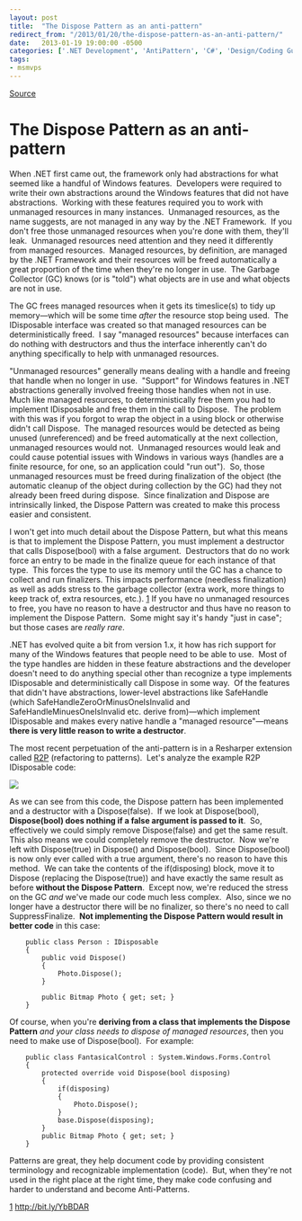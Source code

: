 ```yaml
---
layout: post
title:  "The Dispose Pattern as an anti-pattern"
redirect_from: "/2013/01/20/the-dispose-pattern-as-an-anti-pattern/"
date:   2013-01-19 19:00:00 -0500
categories: ['.NET Development', 'AntiPattern', 'C#', 'Design/Coding Guidance', 'DevCenterPost', 'Software Development Guidance']
tags:
- msmvps
---
```

[Source](http://blogs.msmvps.com/peterritchie/2013/01/20/the-dispose-pattern-as-an-anti-pattern/ "Permalink to The Dispose Pattern as an anti-pattern")

# The Dispose Pattern as an anti-pattern

When .NET first came out, the framework only had abstractions for what seemed like a handful of Windows features.  Developers were required to write their own abstractions around the Windows features that did not have abstractions.  Working with these features required you to work with unmanaged resources in many instances.  Unmanaged resources, as the name suggests, are not managed in any way by the .NET Framework.  If you don't free those unmanaged resources when you're done with them, they'll leak.  Unmanaged resources need attention and they need it differently from managed resources.  Managed resources, by definition, are managed by the .NET Framework and their resources will be freed automatically a great proportion of the time when they're no longer in use.  The Garbage Collector (GC) knows (or is "told") what objects are in use and what objects are not in use.

The GC frees managed resources when it gets its timeslice(s) to tidy up memory—which will be some time *after* the resource stop being used.  The IDisposable interface was created so that managed resources can be deterministically freed.  I say "managed resources" because interfaces can do nothing with destructors and thus the interface inherently can't do anything specifically to help with unmanaged resources.

"Unmanaged resources" generally means dealing with a handle and freeing that handle when no longer in use.  "Support" for Windows features in .NET abstractions generally involved freeing those handles when not in use.  Much like managed resources, to deterministically free them you had to implement IDisposable and free them in the call to Dispose.  The problem with this was if you forgot to wrap the object in a using block or otherwise didn't call Dispose.  The managed resources would be detected as being unused (unreferenced) and be freed automatically at the next collection, unmanaged resources would not.  Unmanaged resources would leak and could cause potential issues with Windows in various ways (handles are a finite resource, for one, so an application could "run out").  So, those unmanaged resources must be freed during finalization of the object (the automatic cleanup of the object during collection by the GC) had they not already been freed during dispose.  Since finalization and Dispose are intrinsically linked, the Dispose Pattern was created to make this process easier and consistent.

I won't get into much detail about the Dispose Pattern, but what this means is that to implement the Dispose Pattern, you must implement a destructor that calls Dispose(bool) with a false argument.  Destructors that do no work force an entry to be made in the finalize queue for each instance of that type.  This forces the type to use its memory until the GC has a chance to collect and run finalizers. This impacts performance (needless finalization) as well as adds stress to the garbage collector (extra work, more things to keep track of, extra resources, etc.). [1] If you have no unmanaged resources to free, you have no reason to have a destructor and thus have no reason to implement the Dispose Pattern.  Some might say it's handy "just in case"; but those cases are _really rare_.

.NET has evolved quite a bit from version 1.x, it how has rich support for many of the Windows features that people need to be able to use.  Most of the type handles are hidden in these feature abstractions and the developer doesn't need to do anything special other than recognize a type implements IDisposable and deterministically call Dispose in some way.  Of the features that didn't have abstractions, lower-level abstractions like SafeHandle (which SafeHandleZeroOrMinusOneIsInvalid and SafeHandleMinuesOneIsInvalid etc. derive from)—which implement IDisposable and makes every native handle a "managed resource"—means **there is very little reason to write a destructor**.

The most recent perpetuation of the anti-pattern is in a Resharper extension called [R2P][1] (refactoring to patterns).  Let's analyze the example R2P IDisposable code:

![][2]

As we can see from this code, the Dispose pattern has been implemented and a destructor with a Dispose(false).  If we look at Dispose(bool), **Dispose(bool) does nothing if a false argument is passed to it**.  So, effectively we could simply remove Dispose(false) and get the same result.  This also means we could completely remove the destructor.  Now we're left with Dispose(true) in Dispose() and Dispose(bool).  Since Dispose(bool) is now only ever called with a true argument, there's no reason to have this method.  We can take the contents of the if(disposing) block, move it to Dispose (replacing the Dispose(true)) and have exactly the same result as before **without the Dispose Pattern**.  Except now, we're reduced the stress on the GC *and* we've made our code much less complex.  Also, since we no longer have a destructor there will be no finalizer, so there's no need to call SuppressFinalize.  **Not implementing the Dispose Pattern would result in better code** in this case:
    
    
    	public class Person : IDisposable
    	{
    		public void Dispose()
    		{
    			Photo.Dispose();
    		}
     
    		public Bitmap Photo { get; set; }
    	}
    

Of course, when you're **deriving from a class that implements the Dispose Pattern** _and your class needs to dispose of managed resources_, then you need to make use of Dispose(bool).  For example:
    
    
    	public class FantasicalControl : System.Windows.Forms.Control
    	{
    		protected override void Dispose(bool disposing)
    		{
    			if(disposing)
    			{
    				Photo.Dispose();
    			}
    			base.Dispose(disposing);
    		}
    		public Bitmap Photo { get; set; }
    	}
    

Patterns are great, they help document code by providing consistent terminology and recognizable implementation (code).  But, when they're not used in the right place at the right time, they make code confusing and harder to understand and become Anti-Patterns.  

[1] <http://bit.ly/YbBDAR>

[1]: http://blogs.jetbrains.com/dotnet/2013/01/r2p-a-general-purpose-resharper-plugin/
[2]: http://blogs.jetbrains.com/dotnet/wp-content/uploads/2012/12/71.png

